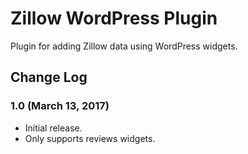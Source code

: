 # Zillow WordPress Plugin

Plugin for adding Zillow data using WordPress widgets.

## Change Log

### 1.0 (March 13, 2017)

- Initial release.
- Only supports reviews widgets.
